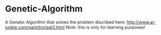 # Genetic-Algorithm
A Genetic Algorithm that solves the problem discribed here: http://www.ai-junkie.com/ga/intro/gat3.html
Note: this is only for learning purposes!
